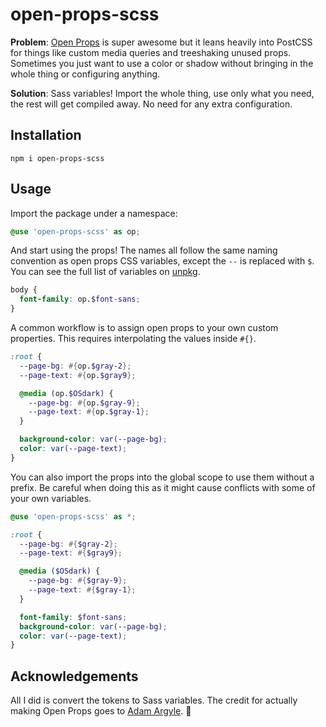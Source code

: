 # open-props-scss

**Problem**: [Open Props](https://open-props.style/) is super awesome but it leans heavily into PostCSS for things like custom media queries and treeshaking unused props. Sometimes you just want to use a color or shadow without bringing in the whole thing or configuring anything.

**Solution**: Sass variables! Import the whole thing, use only what you need, the rest will get compiled away. No need for any extra configuration.

## Installation

```
npm i open-props-scss
```

## Usage

Import the package under a namespace:

```scss
@use 'open-props-scss' as op;
```

And start using the props! The names all follow the same naming convention as open props CSS variables, except the `--` is replaced with `$`. You can see the full list of variables on [unpkg](https://unpkg.com/open-props-scss).

```scss
body {
  font-family: op.$font-sans;
}
```

A common workflow is to assign open props to your own custom properties. This requires interpolating the values inside `#{}`.

```scss
:root {
  --page-bg: #{op.$gray-2};
  --page-text: #{op.$gray9};

  @media (op.$OSdark) {
    --page-bg: #{op.$gray-9};
    --page-text: #{op.$gray-1};
  }

  background-color: var(--page-bg);
  color: var(--page-text);
}
```

You can also import the props into the global scope to use them without a prefix. Be careful when doing this as it might cause conflicts with some of your own variables.

```scss
@use 'open-props-scss' as *;

:root {
  --page-bg: #{$gray-2};
  --page-text: #{$gray9};

  @media ($OSdark) {
    --page-bg: #{$gray-9};
    --page-text: #{$gray-1};
  }

  font-family: $font-sans;
  background-color: var(--page-bg);
  color: var(--page-text);
}
```

## Acknowledgements

All I did is convert the tokens to Sass variables. The credit for actually making Open Props goes to [Adam Argyle](https://github.com/argyleink). 💜
